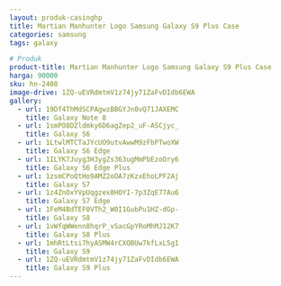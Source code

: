 ```yaml
---
layout: produk-casinghp
title: Martian Manhunter Logo Samsung Galaxy S9 Plus Case
categories: samsung
tags: galaxy

# Produk
product-title: Martian Manhunter Logo Samsung Galaxy S9 Plus Case
harga: 90000
sku: hn-2408
image-drive: 1ZQ-uEVRdmtmV1z74jy71ZaFvDIdb6EWA
gallery:
  - url: 19Df4ThMdSCPAgwzBBGYJn0vQ71JAXEMC
    title: Galaxy Note 8
  - url: 1smPO8DZldmky6D6agZep2_uF-ASCjyc_
    title: Galaxy S6
  - url: 1LtwlMTCTaJYcUO9utvAwwM9zFbPTwoXW
    title: Galaxy S6 Edge
  - url: 1ILYK7Juyg3H3ygZs363ugMmPbEzoOry6
    title: Galaxy S6 Edge Plus
  - url: 1zsmCPoQtHo9AMZ2oOA7zKzxEhoLPF2Aj
    title: Galaxy S7
  - url: 1z4ZnOxYVpUqgzex8HOYI-7p3ZqE77Au6
    title: Galaxy S7 Edge
  - url: 1FeM4BdTEF0VTh2_W0I1GubPu1HZ-dGp-
    title: Galaxy S8
  - url: 1vWfqWWenn8hqrP_vSacGpYRoMhMJ12K7
    title: Galaxy S8 Plus
  - url: 1mhRtLtsi7hyASMW4rCXOBUw7kfLxL5g1
    title: Galaxy S9
  - url: 1ZQ-uEVRdmtmV1z74jy71ZaFvDIdb6EWA
    title: Galaxy S9 Plus
---
```

